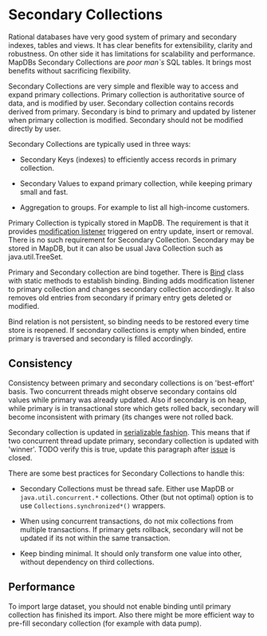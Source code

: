 Secondary Collections
======================

Rational databases have very good system of primary and secondary indexes, tables and views. It has clear benefits for extensibility, clarity and robustness. On other side it has limitations for scalability and performance. MapDBs Secondary Collections are *poor man`s* SQL tables. It brings most benefits without sacrificing flexibility.

Secondary Collections are very simple and flexible way to access and expand primary collections. Primary collection is authoritative source of data, and is modified by user. Secondary collection contains records derived from primary. Secondary is bind to primary and updated by listener when primary collection is modified. Secondary should not be modified directly by user.

Secondary Collections are typically used in three ways:

 * Secondary Keys (indexes) to efficiently access records in primary collection.

 * Secondary Values to expand primary collection, while keeping primary small and fast.

 * Aggregation to groups. For example to list all high-income customers.

Primary Collection is typically stored in MapDB. The requirement is that it provides [modification listener](/apidocs/org/mapdb/Bind.MapWithModificationListener.html) triggered on entry update, insert or removal. There is no such requirement for Secondary Collection. Secondary may be stored in MapDB, but it can also be usual Java Collection such as java.util.TreeSet.

Primary and Secondary collection are bind together. There is [Bind](http://www.mapdb.org/apidocs/org/mapdb/Bind.html) class with static methods to establish binding. Binding adds modification listener to primary collection and changes secondary collection accordingly. It also removes old entries from secondary if primary entry gets deleted or modified.

Bind relation is not persistent, so binding needs to be restored every time store is reopened. If secondary collections is empty when binded, entire primary is traversed and secondary is filled accordingly.

Consistency
-------------

Consistency between primary and secondary collections is on 'best-effort' basis. Two concurrent threads might observe
 secondary contains old values while primary was already updated. Also if secondary is on heap, while primary is in transactional store which gets rolled back, secondary will become inconsistent with primary (its changes were not rolled back.

Secondary collection is updated in [serializable fashion](https://en.wikipedia.org/wiki/Serializability). This means that if two concurrent thread update primary, secondary collection is updated with 'winner'. TODO verify this is true, update this paragraph after [issue](https://github.com/jankotek/MapDB/issues/226) is closed.

There are some best practices for Secondary Collections to handle this:

 * Secondary Collections must be thread safe. Either use MapDB or `java.util.concurrent.*` collections. Other (but not optimal) option is to use `Collections.synchronized*()` wrappers.

 * When using concurrent transactions, do not mix collections from multiple transactions. If primary gets rollback, secondary will not be updated if its not within the same transaction.

 * Keep binding minimal. It should only transform one value into other, without dependency on third collections.

Performance
-----------

To import large dataset, you should not enable binding until primary collection has finished its import.
Also there might be more efficient way to pre-fill secondary collection (for example with data pump).
